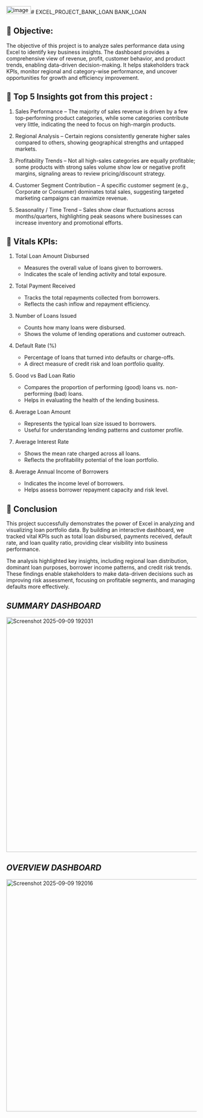 <img width="65" height="21" alt="image" src="https://github.com/user-attachments/assets/7ba39bcc-84b7-4afb-aa8a-d6bfa770b137" /># EXCEL_PROJECT_BANK_LOAN
BANK_LOAN

## 📌 Objective:

The objective of this project is to analyze sales performance data using Excel to identify key business insights. The dashboard provides a comprehensive view of revenue, profit, customer behavior, and product trends, enabling data-driven decision-making. It helps stakeholders track KPIs, monitor regional and category-wise performance, and uncover opportunities for growth and efficiency improvement.


## 📌 Top 5 Insights got from this project :

1. Sales Performance – The majority of sales revenue is driven by a few top-performing product categories, while some categories contribute very little, indicating the need to focus on high-margin products.

2. Regional Analysis – Certain regions  consistently generate higher sales compared to others, showing geographical strengths and untapped markets.

3. Profitability Trends – Not all high-sales categories are equally profitable; some products with strong sales volume show low or negative profit margins, signaling areas to review pricing/discount strategy.

4. Customer Segment Contribution – A specific customer segment (e.g., Corporate or Consumer) dominates total sales, suggesting targeted marketing campaigns can maximize revenue.

5. Seasonality / Time Trend – Sales show clear fluctuations across months/quarters, highlighting peak seasons where businesses can increase inventory and promotional efforts.


## 📌 Vitals KPIs:

1. Total Loan Amount Disbursed
    * Measures the overall value of loans given to borrowers.
    * Indicates the scale of lending activity and total exposure.
  
2. Total Payment Received
    * Tracks the total repayments collected from borrowers.
    * Reflects the cash inflow and repayment efficiency.
  
3. Number of Loans Issued
    * Counts how many loans were disbursed.
    * Shows the volume of lending operations and customer outreach.
  
4. Default Rate (%)
    * Percentage of loans that turned into defaults or charge-offs.
    * A direct measure of credit risk and loan portfolio quality.
  
5. Good vs Bad Loan Ratio
    * Compares the proportion of performing (good) loans vs. non-performing (bad) loans.
    * Helps in evaluating the health of the lending business.
  
6. Average Loan Amount
    * Represents the typical loan size issued to borrowers.
    * Useful for understanding lending patterns and customer profile.
  
7. Average Interest Rate
    * Shows the mean rate charged across all loans.
    * Reflects the profitability potential of the loan portfolio.
  
8. Average Annual Income of Borrowers
    * Indicates the income level of borrowers.
    * Helps assess borrower repayment capacity and risk level.
      

## 📌 Conclusion

This project successfully demonstrates the power of Excel in analyzing and visualizing loan portfolio data. By building an interactive dashboard, we tracked vital KPIs such as total loan disbursed, payments received, default rate, and loan quality ratio, providing clear visibility into business performance.

The analysis highlighted key insights, including regional loan distribution, dominant loan purposes, borrower income patterns, and credit risk trends. These findings enable stakeholders to make data-driven decisions such as improving risk assessment, focusing on profitable segments, and managing defaults more effectively.

## *SUMMARY DASHBOARD*
<img width="1172" height="621" alt="Screenshot 2025-09-09 192031" src="https://github.com/user-attachments/assets/57dd8735-fc15-4c6c-b725-f22d0abf3cfa" />

## *OVERVIEW DASHBOARD*
<img width="1167" height="614" alt="Screenshot 2025-09-09 192016" src="https://github.com/user-attachments/assets/f419a691-17e8-41e0-9375-aea79123db5b" />



